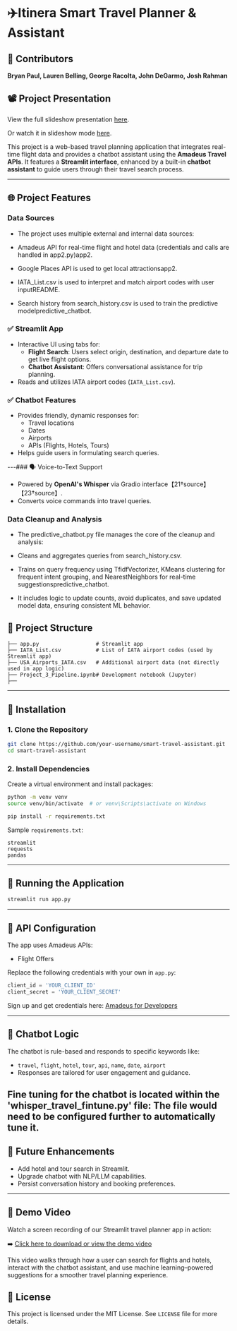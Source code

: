 # ✈️Itinera Smart Travel Planner & Assistant

## 👥 Contributors  
**Bryan Paul, Lauren Belling, George Racolta, John DeGarmo, Josh Rahman**

## 📽️ Project Presentation
View the full slideshow presentation [here](https://docs.google.com/presentation/d/1blsT5YexcNUG13J-qSFze73j6cf1fgh-WKNKphfgRdU/view).

Or watch it in slideshow mode [here](https://docs.google.com/presentation/d/1blsT5YexcNUG13J-qSFze73j6cf1fgh-WKNKphfgRdU/present).



This project is a web-based travel planning application that integrates real-time flight data and provides a chatbot assistant using the **Amadeus Travel APIs**. It features a **Streamlit interface**, enhanced by a built-in **chatbot assistant** to guide users through their travel search process.

---

## 🌐 Project Features

### Data Sources
- The project uses multiple external and internal data sources:

- Amadeus API for real-time flight and hotel data (credentials and calls are handled in app2.py)​app2.

- Google Places API is used to get local attractions​app2.

- IATA_List.csv is used to interpret and match airport codes with user input​README.

- Search history from search_history.csv is used to train the predictive model​predictive_chatbot.

### ✅ Streamlit App
- Interactive UI using tabs for:
  - **Flight Search**: Users select origin, destination, and departure date to get live flight options.
  - **Chatbot Assistant**: Offers conversational assistance for trip planning.
- Reads and utilizes IATA airport codes (`IATA_List.csv`).

### ✅ Chatbot Features
- Provides friendly, dynamic responses for:
  - Travel locations
  - Dates
  - Airports
  - APIs (Flights, Hotels, Tours)
- Helps guide users in formulating search queries.

---### 🗣️ Voice-to-Text Support
- Powered by **OpenAI's Whisper** via Gradio interface【21†source】【23†source】.
- Converts voice commands into travel queries.

### Data Cleanup and Analysis
- The predictive_chatbot.py file manages the core of the cleanup and analysis:

- Cleans and aggregates queries from search_history.csv.

- Trains on query frequency using TfidfVectorizer, KMeans clustering for frequent intent grouping, and NearestNeighbors for real-time suggestions​predictive_chatbot.

- It includes logic to update counts, avoid duplicates, and save updated model data, ensuring consistent ML behavior.

## 📁 Project Structure

```
├── app.py                  # Streamlit app
├── IATA_List.csv           # List of IATA airport codes (used by Streamlit app)
├── USA_Airports_IATA.csv   # Additional airport data (not directly used in app logic)
├── Project_3_Pipeline.ipynb# Development notebook (Jupyter)
├──
```

---

## 🔧 Installation

### 1. Clone the Repository
```bash
git clone https://github.com/your-username/smart-travel-assistant.git
cd smart-travel-assistant
```

### 2. Install Dependencies
Create a virtual environment and install packages:
```bash
python -m venv venv
source venv/bin/activate  # or venv\Scripts\activate on Windows

pip install -r requirements.txt
```

Sample `requirements.txt`:
```
streamlit
requests
pandas
```

---

## 🚀 Running the Application

```bash
streamlit run app.py
```

---

## 🔐 API Configuration

The app uses Amadeus APIs:
- Flight Offers

Replace the following credentials with your own in `app.py`:
```python
client_id = 'YOUR_CLIENT_ID'
client_secret = 'YOUR_CLIENT_SECRET'
```

Sign up and get credentials here: [Amadeus for Developers](https://developers.amadeus.com/)

---

## 💬 Chatbot Logic

The chatbot is rule-based and responds to specific keywords like:
- `travel`, `flight`, `hotel`, `tour`, `api`, `name`, `date`, `airport`
- Responses are tailored for user engagement and guidance.

Fine tuning for the chatbot is located within the 'whisper_travel_fintune.py' file:
The file would need to be configured further to automatically tune it.
---

## 📌 Future Enhancements

- Add hotel and tour search in Streamlit.
- Upgrade chatbot with NLP/LLM capabilities.
- Persist conversation history and booking preferences.

---


## 🎥 Demo Video

Watch a screen recording of our Streamlit travel planner app in action:

➡️ [Click here to download or view the demo video](20250410-2205-11.2667297.mp4)

This video walks through how a user can search for flights and hotels, interact with the chatbot assistant, and use machine learning–powered suggestions for a smoother travel planning experience.


## 📄 License

This project is licensed under the MIT License. See `LICENSE` file for more details.